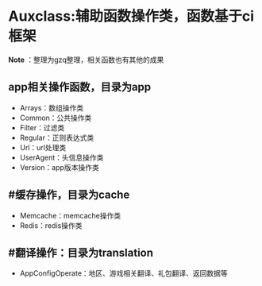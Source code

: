 Auxclass:辅助函数操作类，函数基于ci框架
================
**Note** ：整理为gzq整理，相关函数也有其他的成果

app相关操作函数，目录为app
---------------------
 - Arrays：数组操作类
 - Common：公共操作类
 - Filter：过滤类
 - Regular：正则表达式类
 - Url：url处理类
 - UserAgent：头信息操作类
 - Version：app版本操作类
 
#缓存操作，目录为cache
--------------------
 - Memcache：memcache操作类
 - Redis：redis操作类
 
#翻译操作：目录为translation
--------------------
 - AppConfigOperate：地区、游戏相关翻译、礼包翻译、返回数据等
